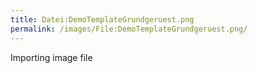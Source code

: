 ```yaml
---
title: Datei:DemoTemplateGrundgeruest.png
permalink: /images/File:DemoTemplateGrundgeruest.png/
---
```


Importing image file